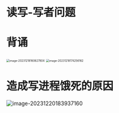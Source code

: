 # 读写-写者问题



# 背诵

<img src="https://cvp.oss-cn-shanghai.aliyuncs.com/picgo/202312181606494.png" alt="image-20231218160627804" style="zoom:50%;" />

<img src="https://cvp.oss-cn-shanghai.aliyuncs.com/picgo/202312181742950.png" alt="image-20231218174256162" style="zoom:50%;" />



# 造成写进程饿死的原因

![image-20231220183937160](https://cvp.oss-cn-shanghai.aliyuncs.com/picgo/202312201839419.png)
